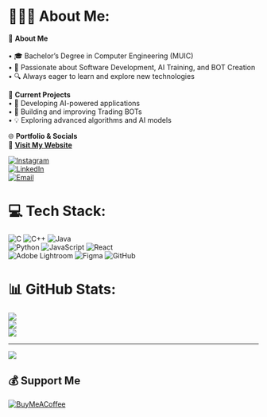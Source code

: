 # 👨🏻‍🚀 About Me:
🚀 **About Me**<br>  
• 🎓 Bachelor’s Degree in Computer Engineering (MUIC)  
• 🤖 Passionate about Software Development, AI Training, and BOT Creation  
• 🔍 Always eager to learn and explore new technologies  

🌱 **Current Projects**  
• 🚀 Developing AI-powered applications  
• 🤖 Building and improving Trading BOTs  
• 💡 Exploring advanced algorithms and AI models  

🌐 **Portfolio & Socials**  
🔗 [**Visit My Website**](https://jorvor37.github.io/My_Portfolio/)  

[![Instagram](https://img.shields.io/badge/Instagram-%23E4405F.svg?logo=Instagram&logoColor=white)](https://instagram.com/k_kongphopp)  
[![LinkedIn](https://img.shields.io/badge/LinkedIn-%230077B5.svg?logo=linkedin&logoColor=white)](https://linkedin.com/in/Jorvor37)  
[![Email](https://img.shields.io/badge/Email-D14836?logo=gmail&logoColor=white)](mailto:kongphop.kayoonvichien@gmail.com)  

# 💻 Tech Stack:
![C](https://img.shields.io/badge/c-%2300599C.svg?style=for-the-badge&logo=c&logoColor=white) ![C++](https://img.shields.io/badge/c++-%2300599C.svg?style=for-the-badge&logo=c%2B%2B&logoColor=white) ![Java](https://img.shields.io/badge/java-%23ED8B00.svg?style=for-the-badge&logo=openjdk&logoColor=white)  
![Python](https://img.shields.io/badge/python-3670A0?style=for-the-badge&logo=python&logoColor=ffdd54) ![JavaScript](https://img.shields.io/badge/javascript-%23323330.svg?style=for-the-badge&logo=javascript&logoColor=%23F7DF1E) ![React](https://img.shields.io/badge/react-%2320232a.svg?style=for-the-badge&logo=react&logoColor=%2361DAFB)  
![Adobe Lightroom](https://img.shields.io/badge/Adobe%20Lightroom-31A8FF.svg?style=for-the-badge&logo=Adobe%20Lightroom&logoColor=white) ![Figma](https://img.shields.io/badge/figma-%23F24E1E.svg?style=for-the-badge&logo=figma&logoColor=white) ![GitHub](https://img.shields.io/badge/github-%23121011.svg?style=for-the-badge&logo=github&logoColor=white)  

# 📊 GitHub Stats:
![](https://github-readme-stats.vercel.app/api?username=Jorvor37&theme=calm&hide_border=false&include_all_commits=false&count_private=false)  
![](https://github-readme-streak-stats.herokuapp.com/?user=Jorvor37&theme=calm&hide_border=false)  
![](https://github-readme-stats.vercel.app/api/top-langs/?username=Jorvor37&theme=calm&hide_border=false&include_all_commits=false&count_private=false&layout=compact)  

---
[![](https://visitcount.itsvg.in/api?id=Jorvor37&icon=0&color=0)](https://visitcount.itsvg.in)  

## 💰 Support Me  
[![BuyMeACoffee](https://img.shields.io/badge/Buy%20Me%20a%20Coffee-ffdd00?style=for-the-badge&logo=buy-me-a-coffee&logoColor=black)](https://buymeacoffee.com/jorvor37)  

<!-- Proudly created with GPRM ( https://gprm.itsvg.in ) -->
